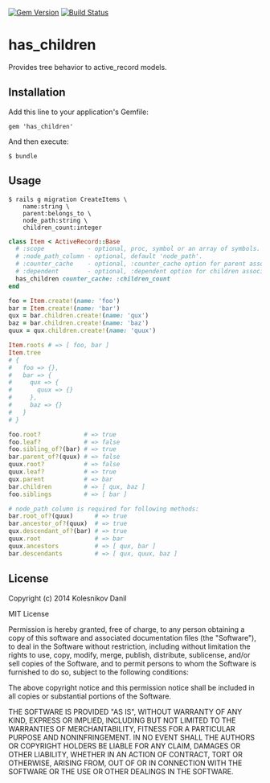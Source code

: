 [![Gem Version](https://badge.fury.io/rb/has_children.svg)](http://badge.fury.io/rb/has_children)
[![Build Status](https://api.travis-ci.org/kolesnikovde/has_children.svg)](https://travis-ci.org/kolesnikovde/has_children)

# has_children

Provides tree behavior to active_record models.

## Installation

Add this line to your application's Gemfile:

    gem 'has_children'

And then execute:

    $ bundle

## Usage

    $ rails g migration CreateItems \
        name:string \
        parent:belongs_to \
        node_path:string \
        children_count:integer

```ruby
class Item < ActiveRecord::Base
  # :scope            - optional, proc, symbol or an array of symbols.
  # :node_path_column - optional, default 'node_path'.
  # :counter_cache    - optional, :counter_cache option for parent association.
  # :dependent        - optional, :dependent option for children association.
  has_children counter_cache: :children_count
end

foo = Item.create!(name: 'foo')
bar = Item.create!(name: 'bar')
qux = bar.children.create!(name: 'qux')
baz = bar.children.create!(name: 'baz')
quux = qux.children.create!(name: 'quux')

Item.roots # => [ foo, bar ]
Item.tree
# {
#   foo => {},
#   bar => {
#     qux => {
#       quux => {}
#     },
#     baz => {}
#   }
# }

foo.root?            # => true
foo.leaf?            # => false
foo.sibling_of?(bar) # => true
bar.parent_of?(quux) # => false
quux.root?           # => false
quux.leaf?           # => true
qux.parent           # => bar
bar.children         # => [ qux, baz ]
foo.siblings         # => [ bar ]

# node_path column is required for following methods:
bar.root_of?(quux)      # => true
bar.ancestor_of?(quux)  # => true
qux.descendant_of?(bar) # => true
quux.root               # => bar
quux.ancestors          # => [ qux, bar ]
bar.descendants         # => [ qux, quux, baz ]
```

## License

Copyright (c) 2014 Kolesnikov Danil

MIT License

Permission is hereby granted, free of charge, to any person obtaining
a copy of this software and associated documentation files (the
"Software"), to deal in the Software without restriction, including
without limitation the rights to use, copy, modify, merge, publish,
distribute, sublicense, and/or sell copies of the Software, and to
permit persons to whom the Software is furnished to do so, subject to
the following conditions:

The above copyright notice and this permission notice shall be
included in all copies or substantial portions of the Software.

THE SOFTWARE IS PROVIDED "AS IS", WITHOUT WARRANTY OF ANY KIND,
EXPRESS OR IMPLIED, INCLUDING BUT NOT LIMITED TO THE WARRANTIES OF
MERCHANTABILITY, FITNESS FOR A PARTICULAR PURPOSE AND
NONINFRINGEMENT. IN NO EVENT SHALL THE AUTHORS OR COPYRIGHT HOLDERS BE
LIABLE FOR ANY CLAIM, DAMAGES OR OTHER LIABILITY, WHETHER IN AN ACTION
OF CONTRACT, TORT OR OTHERWISE, ARISING FROM, OUT OF OR IN CONNECTION
WITH THE SOFTWARE OR THE USE OR OTHER DEALINGS IN THE SOFTWARE.
